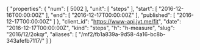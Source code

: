 {
  "properties": {
    "num": [
      5002
    ],
    "unit": [
      "steps"
    ],
    "start": [
      "2016-12-16T00:00:00Z"
    ],
    "end": [
      "2016-12-17T00:00:00Z"
    ],
    "published": [
      "2016-12-17T00:00:00Z"
    ]
  },
  "client_id": "https://www-api.jvt.me/fit",
  "date": "2016-12-17T00:00:00Z",
  "kind": "steps",
  "h": "h-measure",
  "slug": "2016/12/2okqr",
  "aliases": [
    "/mf2/fb1a839a-9d58-4a16-bc8b-343afefb7117/"
  ]
}

